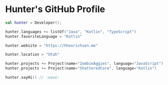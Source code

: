 <img href="logo.png" align="right"/>

# Hunter's GitHub Profile

```kotlin
val hunter = Developer();

hunter.languages += listOf("Java", "Kotlin", "TypeScript")
hunter.favoriteLanguage = "Kotlin"

hunter.website = "https://hhenrichsen.me"

hunter.location = "Utah"

hunter.projects += Project(name="ZombieAggies", language="JavaScript")
hunter.projects += Project(name="ShatteredCore", language="Kotlin")

hunter.sayHi() // :wave:
```